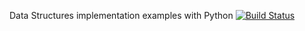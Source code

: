 Data Structures implementation examples with Python [![Build Status](https://travis-ci.org/skudriashev/examples.svg?branch=master)](https://travis-ci.org/skudriashev/examples)
